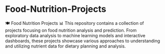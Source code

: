 # Food-Nutrition-Projects
🍽️ Food Nutrition Projects 📊  This repository contains a collection of projects focusing on food nutrition analysis and prediction. From exploratory data analysis to machine learning models and interactive dashboards, these projects showcase various approaches to understanding and utilizing nutrient data for dietary planning and analysis.  
